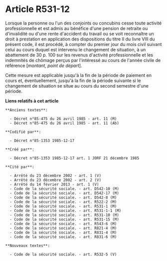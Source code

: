 # Article R531-12

Lorsque la personne ou l'un des conjoints ou concubins cesse toute activité professionnelle et est admis au bénéfice d'une
pension de retraite ou d'invalidité ou d'une rente d'accident du travail ou se voit reconnaître un droit à prestation en
application des dispositions du titre II du livre VIII du présent code, il est procédé, à compter du premier jour du mois
civil suivant celui au cours duquel est intervenu le changement de situation, à un abattement de 30 p. 100 sur les revenus
d'activité professionnelle et les indemnités de chômage perçus par l'intéressé au cours de l'année civile de référence
[*montant, point de départ*]. 

Cette mesure est applicable jusqu'à la fin de la période de paiement en cours et, éventuellement, jusqu'à la fin de la
période suivante si le changement de situation se situe au cours du second semestre d'une période.

**Liens relatifs à cet article**

	**Anciens textes**:

	  - Décret n°85-475 du 26 avril 1985 - art. 11 (M)
	  - Décret n°85-475 du 26 avril 1985 - art. 11 (Ab)

	**Codifié par**:

	  - Décret n°85-1353 1985-12-17

	**Créé par**:

	  - Décret n°85-1353 1985-12-17 art. 1 JORF 21 décembre 1985

	**Cité par**:

	  - Arrêté du 23 décembre 2002 - art. 1 (V)
	  - Arrêté du 23 décembre 2002 - art. 2 (V)
	  - Arrêté du 14 février 2013 - art. 1 (V)
	  - Code de la sécurité sociale. - art. D542-10 (M)
	  - Code de la sécurité sociale. - art. D542-17 (M)
	  - Code de la sécurité sociale. - art. D542-8 (M)
	  - Code de la sécurité sociale. - art. R522-2 (M)
	  - Code de la sécurité sociale. - art. R531-1 (M)
	  - Code de la sécurité sociale. - art. R531-1-1 (M)
	  - Code de la sécurité sociale. - art. R531-10 (M)
	  - Code de la sécurité sociale. - art. R531-15 (M)
	  - Code de la sécurité sociale. - art. R543-6 (M)
	  - Code de la sécurité sociale. - art. R821-4 (M)
	  - Code de la sécurité sociale. - art. R831-4 (M)
	  - Code de la sécurité sociale. - art. R831-6 (M)

	**Nouveaux textes**:

	  - Code de la sécurité sociale. - art. R532-5 (V)
